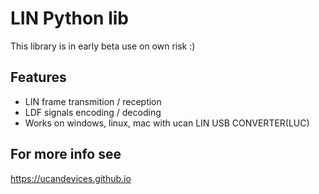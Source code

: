 # LIN Python lib
This library is in early beta use on own risk :)
## Features 
- LIN frame transmition / reception
- LDF signals encoding / decoding
- Works on windows, linux, mac with ucan LIN USB CONVERTER(LUC)
## For more info see 
https://ucandevices.github.io